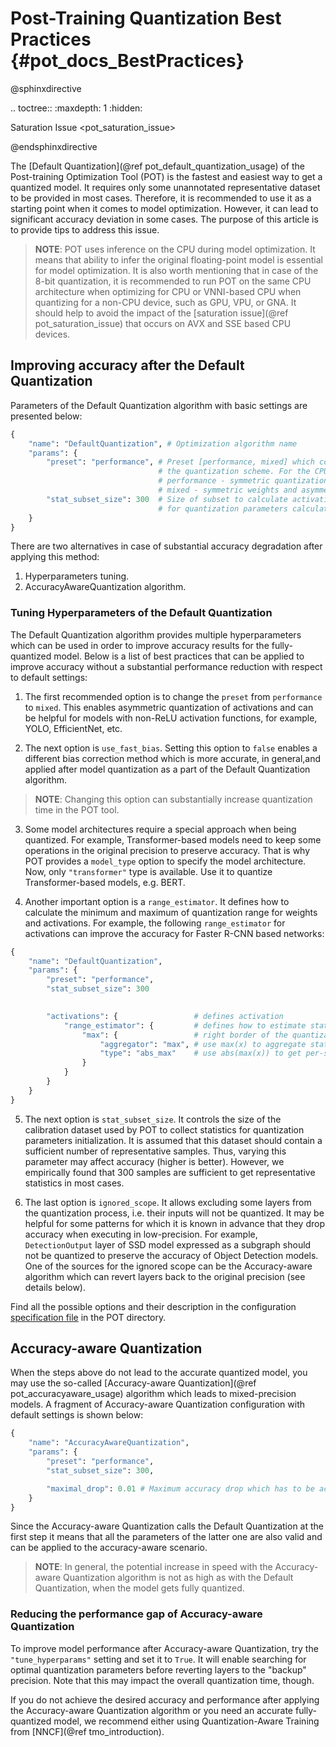 #  Post-Training Quantization Best Practices {#pot_docs_BestPractices}

@sphinxdirective

.. toctree::
   :maxdepth: 1
   :hidden:
   
   Saturation Issue <pot_saturation_issue>

@endsphinxdirective

The [Default Quantization](@ref pot_default_quantization_usage) of the Post-training Optimization Tool (POT) is 
the fastest and easiest way to get a quantized model. It requires only some unannotated representative dataset to be provided in most cases. Therefore, it is recommended to use it as a starting point when it comes to model optimization. However, it can lead to significant accuracy deviation in some cases. The purpose of this article is to provide tips to address this issue.

> **NOTE**: POT uses inference on the CPU during model optimization. It means that ability to infer the original
> floating-point model is essential for model optimization. 
> It is also worth mentioning that in case of the 8-bit quantization, it is recommended to run POT on the same CPU
> architecture when optimizing for CPU or VNNI-based CPU when quantizing for a non-CPU device, such as GPU, VPU, or GNA.
> It should help to avoid the impact of the [saturation issue](@ref pot_saturation_issue) that occurs on AVX and SSE based CPU devices. 

## Improving accuracy after the Default Quantization
Parameters of the Default Quantization algorithm with basic settings are presented below:
```python
{
    "name": "DefaultQuantization", # Optimization algorithm name
    "params": {
        "preset": "performance", # Preset [performance, mixed] which controls 
                                 # the quantization scheme. For the CPU: 
                                 # performance - symmetric quantization  of weights and activations.
                                 # mixed - symmetric weights and asymmetric activations.
        "stat_subset_size": 300  # Size of subset to calculate activations statistics that can be used
                                 # for quantization parameters calculation.
    }
}
```

There are two alternatives in case of substantial accuracy degradation after applying this method:
1.  Hyperparameters tuning.
2.  AccuracyAwareQuantization algorithm.

### Tuning Hyperparameters of the Default Quantization
The Default Quantization algorithm provides multiple hyperparameters which can be used in order to improve accuracy results for the fully-quantized model. 
Below is a list of best practices that can be applied to improve accuracy without a substantial performance reduction with respect to default settings:

1.  The first recommended option is to change the `preset` from `performance` to `mixed`. This enables asymmetric quantization of activations and can be helpful for models with non-ReLU activation functions, for example, YOLO, EfficientNet, etc.

2.  The next option is `use_fast_bias`. Setting this option to `false` enables a different bias correction method which is more accurate, in general,and applied after model quantization as a part of the Default Quantization algorithm.
   > **NOTE**: Changing this option can substantially increase quantization time in the POT tool.

3.  Some model architectures require a special approach when being quantized. For example, Transformer-based models need to keep some operations in the original precision to preserve accuracy. That is why POT provides a `model_type` option to specify the model architecture. Now, only `"transformer"` type is available. Use it to quantize Transformer-based models, e.g. BERT.

4.  Another important option is a `range_estimator`. It defines how to calculate the minimum and maximum of quantization range for weights and activations. For example, the following `range_estimator` for activations can improve the accuracy for Faster R-CNN based networks:

   ```python
   {
       "name": "DefaultQuantization", 
       "params": {
           "preset": "performance", 
           "stat_subset_size": 300  
                                       
   
           "activations": {                 # defines activation
               "range_estimator": {         # defines how to estimate statistics 
                   "max": {                 # right border of the quantizating floating-point range
                       "aggregator": "max", # use max(x) to aggregate statistics over calibration dataset
                       "type": "abs_max"    # use abs(max(x)) to get per-sample statistics
                   }
               }
           }
       }
   }
   ```

5.  The next option is `stat_subset_size`. It controls the size of the calibration dataset used by POT to collect statistics for quantization parameters initialization. It is assumed that this dataset should contain a sufficient number of representative samples. Thus, varying this parameter may affect accuracy (higher is better). However, we empirically found that 300 samples are sufficient to get representative statistics in most cases.

6.  The last option is `ignored_scope`. It allows excluding some layers from the quantization process, i.e. their inputs will not be quantized. It may be helpful for some patterns for which it is known in advance that they drop accuracy when executing in low-precision. For example, `DetectionOutput` layer of SSD model expressed as a subgraph should not be quantized to preserve the accuracy of Object Detection models. One of the sources for the ignored scope can be the Accuracy-aware algorithm which can revert layers back to the original precision (see details below).

Find all the possible options and their description in the configuration [specification file](https://github.com/openvinotoolkit/openvino/blob/master/tools/pot/configs/default_quantization_spec.json) in the POT directory.

## Accuracy-aware Quantization
When the steps above do not lead to the accurate quantized model, you may use the so-called [Accuracy-aware Quantization](@ref pot_accuracyaware_usage) algorithm which leads to mixed-precision models. 
A fragment of Accuracy-aware Quantization configuration with default settings is shown below:

```python
{
    "name": "AccuracyAwareQuantization",
    "params": {
        "preset": "performance", 
        "stat_subset_size": 300,

        "maximal_drop": 0.01 # Maximum accuracy drop which has to be achieved after the quantization
    }
}

```

Since the Accuracy-aware Quantization calls the Default Quantization at the first step it means that all the parameters of the latter one are also valid and can be applied to the accuracy-aware scenario.

> **NOTE**: In general, the potential increase in speed with the Accuracy-aware Quantization algorithm is not as high  as with the Default Quantization, when the model gets fully quantized.

### Reducing the performance gap of Accuracy-aware Quantization
To improve model performance after Accuracy-aware Quantization, try the `"tune_hyperparams"` setting and set it to `True`. It will enable searching for optimal quantization parameters before reverting layers to the "backup" precision. Note that this may impact the overall quantization time, though.

If you do not achieve the desired accuracy and performance after applying the Accuracy-aware Quantization algorithm or you need an accurate fully-quantized model, we recommend either using Quantization-Aware Training from [NNCF](@ref tmo_introduction).
